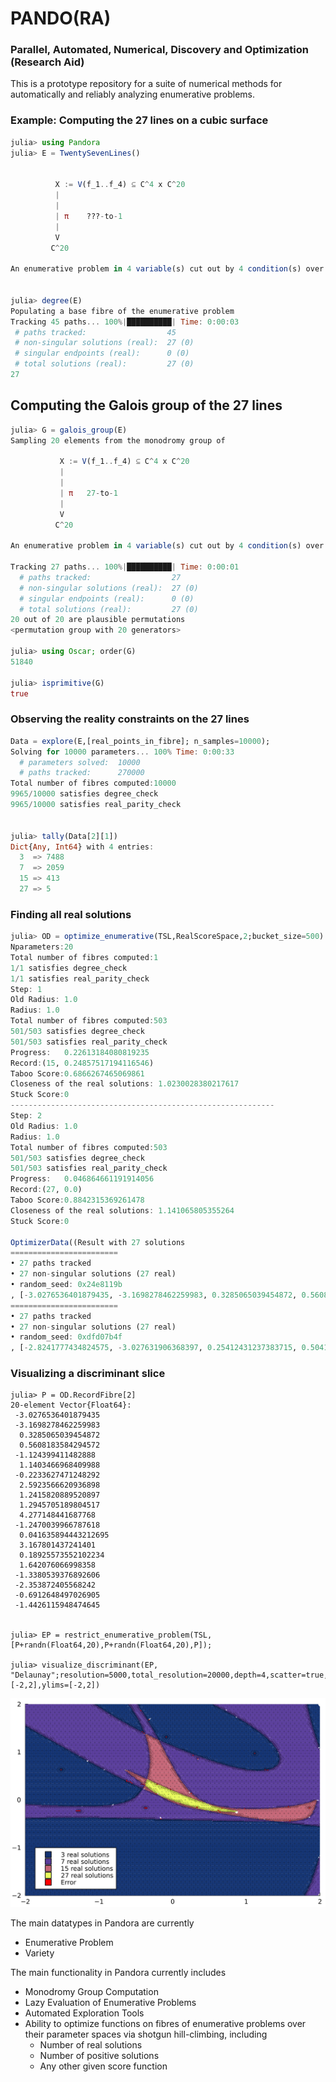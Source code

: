 # PANDO(RA)
### Parallel, Automated, Numerical, Discovery and Optimization (Research Aid)

This is a prototype repository for a suite of numerical methods for 
automatically and reliably analyzing enumerative problems. 

### Example: Computing the 27 lines on a cubic surface
 ```julia
julia> using Pandora
julia> E = TwentySevenLines()


           X := V(f_1..f_4) ⊆ C^4 x C^20
           |
           |
           | π    ???-to-1
           |
           V
          C^20

An enumerative problem in 4 variable(s) cut out by 4 condition(s) over 20 parameters.


julia> degree(E)
Populating a base fibre of the enumerative problem
Tracking 45 paths... 100%|██████████| Time: 0:00:03
  # paths tracked:                  45
  # non-singular solutions (real):  27 (0)
  # singular endpoints (real):      0 (0)
  # total solutions (real):         27 (0)
27
```

## Computing the Galois group of the 27 lines
```julia
julia> G = galois_group(E)
Sampling 20 elements from the monodromy group of 

           X := V(f_1..f_4) ⊆ C^4 x C^20
           |
           |
           | π   27-to-1
           |
           V
          C^20

An enumerative problem in 4 variable(s) cut out by 4 condition(s) over 20 parameters.

Tracking 27 paths... 100%|██████████| Time: 0:00:01
  # paths tracked:                  27
  # non-singular solutions (real):  27 (0)
  # singular endpoints (real):      0 (0)
  # total solutions (real):         27 (0)
20 out of 20 are plausible permutations
<permutation group with 20 generators>

julia> using Oscar; order(G)
51840

julia> isprimitive(G)
true

```
### Observing the reality constraints on the 27 lines
```julia
Data = explore(E,[real_points_in_fibre]; n_samples=10000);
Solving for 10000 parameters... 100% Time: 0:00:33
  # parameters solved:  10000
  # paths tracked:      270000
Total number of fibres computed:10000
9965/10000 satisfies degree_check
9965/10000 satisfies real_parity_check


julia> tally(Data[2][1])
Dict{Any, Int64} with 4 entries:
  3  => 7488
  7  => 2059
  15 => 413
  27 => 5
```

### Finding all real solutions
```julia
julia> OD = optimize_enumerative(TSL,RealScoreSpace,2;bucket_size=500)
Nparameters:20
Total number of fibres computed:1
1/1 satisfies degree_check
1/1 satisfies real_parity_check
Step: 1
Old Radius: 1.0
Radius: 1.0
Total number of fibres computed:503
501/503 satisfies degree_check
501/503 satisfies real_parity_check
Progress:   0.22613184080819235
Record:(15, 0.24857517194116546)
Taboo Score:0.6866267465069861
Closeness of the real solutions: 1.0230028380217617
Stuck Score:0
-----------------------------------------------------------
Step: 2
Old Radius: 1.0
Radius: 1.0
Total number of fibres computed:503
501/503 satisfies degree_check
501/503 satisfies real_parity_check
Progress:   0.046864661191914056
Record:(27, 0.0)
Taboo Score:0.8842315369261478
Closeness of the real solutions: 1.141065805355264
Stuck Score:0

OptimizerData((Result with 27 solutions
========================
• 27 paths tracked
• 27 non-singular solutions (27 real)
• random_seed: 0x24e8119b
, [-3.0276536401879435, -3.1698278462259983, 0.3285065039454872, 0.5608183584294572, -1.124399411482888, 1.1403466968409988, -0.2233627471248292, 2.5923566620936898, 1.2415820889520897, 1.2945705189804517, 4.277148441687768, -1.2470039966787618, 0.041635894443212695, 3.167801437241401, 0.18925573552102234, 1.642076066998358, -1.3380539376892606, -2.353872405568242, -0.6912648497026905, -1.4426115948474645]), (27, 0.0), (0.3346693386773547, 0.5851193752114505), 2, (Result with 27 solutions
========================
• 27 paths tracked
• 27 non-singular solutions (27 real)
• random_seed: 0xdfd07b4f
, [-2.8241777434824575, -3.027631906368397, 0.25412431237383715, 0.5041502632250112, -1.0105245167569203, 0.967884760082899, -0.16552900658040492, 2.538105981831665, 1.1952005920777247, 1.16431579367716, 4.021897851249387, -1.2477984746846822, -0.11926023635077332, 3.1071980299959434, 0.18124954974875376, 1.6810077739136386, -1.310038511005228, -2.216173074895907, -0.5276682347138648, -1.435545410711053]), 0.1, [0.8409852901473666, 0.8650682697838232, -0.8399031126921687, -0.22741511065499778, 0.04700318358050594, 0.016219619978378924, -1.0798252035357843, -0.7050019400980675, 1.0132929125316694, -0.941780523050524, 0.6030474171265916, -0.8615554917243122, 0.28279089646800026, 0.9876301010470466, -0.25085170131749, -0.6395896913655517, 0.5102548566968205, 1.8742945404959153, -1.3699761880782597, 0.11763816145977886], Pandora.Strategies(false, true, false, false, true), 1)

```

### Visualizing a discriminant slice
```
julia> P = OD.RecordFibre[2]
20-element Vector{Float64}:
 -3.0276536401879435
 -3.1698278462259983
  0.3285065039454872
  0.5608183584294572
 -1.124399411482888
  1.1403466968409988
 -0.2233627471248292
  2.5923566620936898
  1.2415820889520897
  1.2945705189804517
  4.277148441687768
 -1.2470039966787618
  0.041635894443212695
  3.167801437241401
  0.18925573552102234
  1.642076066998358
 -1.3380539376892606
 -2.353872405568242
 -0.6912648497026905
 -1.4426115948474645
 
 
julia> EP = restrict_enumerative_problem(TSL,[P+randn(Float64,20),P+randn(Float64,20),P]);

julia> visualize_discriminant(EP, "Delaunay";resolution=5000,total_resolution=20000,depth=4,scatter=true,xlims=[-2,2],ylims=[-2,2])

```


![Alt text](Discriminant.png?raw=true "Discriminant Visualization")

The main datatypes in Pandora are currently
- Enumerative Problem
- Variety

The main functionality in Pandora currently includes
- Monodromy Group Computation
- Lazy Evaluation of Enumerative Problems
- Automated Exploration Tools
- Ability to optimize functions on fibres of enumerative problems over their parameter spaces via shotgun hill-climbing, including
  - Number of real solutions
  - Number of positive solutions
  - Any other given score function

